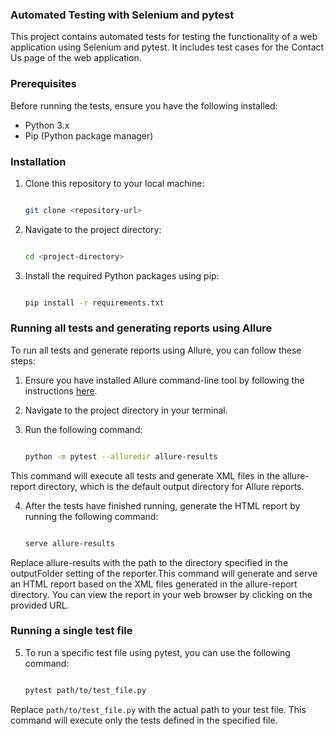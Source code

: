 ### Automated Testing with Selenium and pytest

This project contains automated tests for testing the functionality of a web application using Selenium and pytest. 
It includes test cases for the Contact Us page of the web application.

### Prerequisites

Before running the tests, ensure you have the following installed:

- Python 3.x
- Pip (Python package manager)

### Installation

1. Clone this repository to your local machine:

    ```bash
    
    git clone <repository-url>

    ```

2. Navigate to the project directory:

    ```bash
    
    cd <project-directory>

    ```

3. Install the required Python packages using pip:

    ```bash
    
    pip install -r requirements.txt

    ```

### Running all tests and generating reports using Allure

To run all tests and generate reports using Allure, you can follow these steps:

1. Ensure you have installed Allure command-line tool by following the instructions [here](https://docs.qameta.io/allure/).

2. Navigate to the project directory in your terminal.

3. Run the following command:

    ```bash
    
    python -m pytest --alluredir allure-results

    ```

This command will execute all tests and generate XML files in the allure-report directory, which is the default output directory for Allure reports.

4. After the tests have finished running, generate the HTML report by running the following command:

    ```bash
    
    serve allure-results

    ```
Replace allure-results with the path to the directory specified in the outputFolder setting of the reporter.This command will generate and serve an HTML report based on the XML files generated in the allure-report directory. You can view the report in your web browser by clicking on the provided URL.

### Running a single test file

5. To run a specific test file using pytest, you can use the following command:

    ```bash
    
    pytest path/to/test_file.py

    ```

Replace `path/to/test_file.py` with the actual path to your test file. This command will execute only the tests defined in the specified file.

